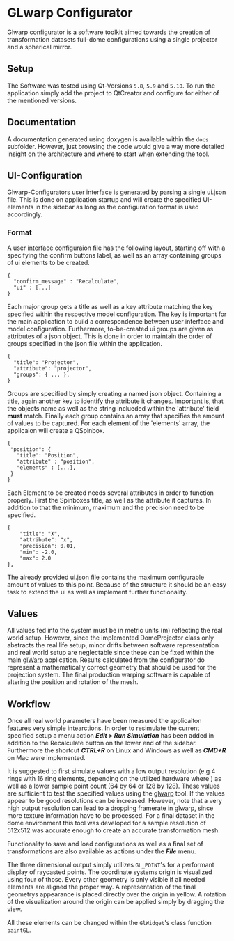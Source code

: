 # GLwarp Configurator
Glwarp configurator is a software toolkit aimed towards the creation of transformation datasets full-dome configurations using a single projector and a spherical mirror.

## Setup
The Software was tested using Qt-Versions `5.8`, `5.9` and `5.10`. To run the application simply add the project to QtCreator and configure for either of the mentioned versions.

## Documentation
A documentation generated using doxygen is available within the `docs` subfolder. However, just browsing the code would give a way more detailed insight on the architecture and where to start when extending the tool.

## UI-Configuration
Glwarp-Configurators user interface is generated by parsing a single ui.json file. This is done on application startup and will create the specified UI-elements in the sidebar as long as the configuration format is used accordingly.

### Format
A user interface configuraion file has the following layout, starting off with a <string> specifying the confirm buttons label, as well as an array containing groups of ui elements to be created.
 
```
{
  "confirm_message" : "Recalculate",
  "ui" : [...]
}
```
 
Each major group gets a title as well as a key attribute matching the key specified within the respective model configuration. The key is important for the main application to build a correspondence between user interface and model configuration. Furthermore, to-be-created ui groups are given as attributes of a json object. This is done in order to maintain the order of groups specified in the json file within the application.  

```
{
  "title": "Projector",
  "attribute": "projector",
  "groups": { ... },
}
```
 
Groups are specified by simply creating a named json object. Containing a title, again another key to identify the attribute it changes. Important is, that the objects name as well as the string inclueded within the 'attribute' field **must** match. Finally each group contains an array that specifies the amount of values to be captured. For each element of the 'elements' array, the applicaion will create a QSpinbox.
 
 ```
{
  "position": {
    "title": "Position",
    "attribute" : "position",
    "elements" : [...],
  }
}
 ```
 
Each Element to be created needs several attributes in order to function properly.  First the Spinboxes title, as well as the attribute it captures. In addition to that the minimum, maximum and the precision need to be specified.
 
 ```
 {
     "title": "X",
     "attribute": "x",
     "precision": 0.01,
     "min": -2.0,
     "max": 2.0
 },
```

The already provided ui.json file contains the maximum configurable amount of values to this point. Because of the structure it should be an easy task to extend the ui as well as implement further functionality.

## Values
All values fed into the system must be in metric units (m) reflecting the real world setup. However, since the implemented DomeProjector class only abstracts the real life setup, minor drifts between software representation and real world setup are neglectable since these can be fixed within the main [glWarp](http://github.com/hg3n/glwarp) application. Results calculated from the configurator do represent a mathematically correct geometry that should be used for the projection system. The final production warping software is capable of altering the position and rotation of the mesh.

## Workflow
Once all real world parameters have been measured the applicaiton features very simple intearctions. In order to resimulate the current specified setup a menu action ___Edit > Run Simulation___ has been added in addition to the Recalculate button on the lower end of the sidebar. Furthermore the shortcut ___CTRL+R___ on Linux and Windows as well as ___CMD+R___ on Mac were implemented.

It is suggested to first simulate values with a low output resolution (e.g 4 rings with 16 ring elements, depending on the utilized hardware where ) as well as a lower sample point count (64 by 64 or 128 by 128). These values are sufficient to  test the specified values using the [glwarp](https://github.com/hG3n/glwarp) tool. If the values appear to be good resolutions can be increased. However, note that a very high output resolution can lead to a dropping framerate in glwarp, since more texture information have to be processed. For a final dataset in the dome environment this tool was developed for a sample resolution of 512x512 was accurate enough to create an accurate transformation mesh.

Functionality to save and load configurations as well as a final set of transformations are also available as actions under the ___File___ menu.

The three dimensional output simply utilizes `GL_POINT`'s for a performant display of raycasted points. The coordinate systems origin is visualized using four of those. Every other geometry is only visible if all needed elements are aligned the proper way. A representation of the final geometrys appearance is placed directly over the origin in yellow. A rotation of the visualization around the origin can be applied simply by dragging the view.

All these elements can be changed within the `GlWidget`'s class function `paintGL`.
